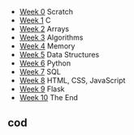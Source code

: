 - [Week 0](https://cs50.harvard.edu/x/2025/weeks/0/) Scratch
- [Week 1](https://cs50.harvard.edu/x/2025/weeks/1/) C
- [Week 2](https://cs50.harvard.edu/x/2025/weeks/2/) Arrays
- [Week 3](https://cs50.harvard.edu/x/2025/weeks/3/) Algorithms
- [Week 4](https://cs50.harvard.edu/x/2025/weeks/4/) Memory
- [Week 5](https://cs50.harvard.edu/x/2025/weeks/5/) Data Structures
- [Week 6](https://cs50.harvard.edu/x/2025/weeks/6/) Python
- [Week 7](https://cs50.harvard.edu/x/2025/weeks/7/) SQL
- [Week 8](https://cs50.harvard.edu/x/2025/weeks/8/) HTML, CSS, JavaScript
- [Week 9](https://cs50.harvard.edu/x/2025/weeks/9/) Flask
- [Week 10](https://cs50.harvard.edu/x/2025/weeks/10/) The End


## cod